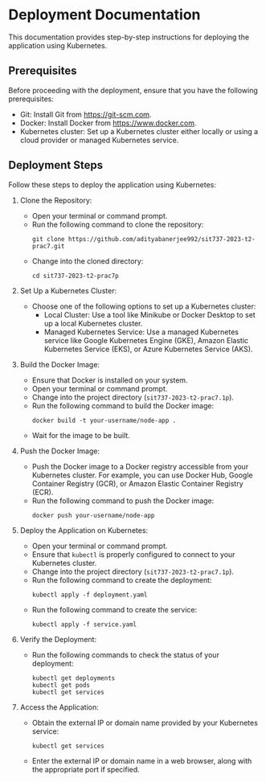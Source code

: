 
# Deployment Documentation

This documentation provides step-by-step instructions for deploying the application using Kubernetes.

## Prerequisites

Before proceeding with the deployment, ensure that you have the following prerequisites:

- Git: Install Git from https://git-scm.com.
- Docker: Install Docker from https://www.docker.com.
- Kubernetes cluster: Set up a Kubernetes cluster either locally or using a cloud provider or managed Kubernetes service.

## Deployment Steps

Follow these steps to deploy the application using Kubernetes:

1. Clone the Repository:

   - Open your terminal or command prompt.
   - Run the following command to clone the repository:
     ```
     git clone https://github.com/adityabanerjee992/sit737-2023-t2-prac7.git
     ```
   - Change into the cloned directory:
     ```
     cd sit737-2023-t2-prac7p
     ```
2. Set Up a Kubernetes Cluster:

   - Choose one of the following options to set up a Kubernetes cluster:
     - Local Cluster: Use a tool like Minikube or Docker Desktop to set up a local Kubernetes cluster.
     - Managed Kubernetes Service: Use a managed Kubernetes service like Google Kubernetes Engine (GKE), Amazon Elastic Kubernetes Service (EKS), or Azure Kubernetes Service (AKS).
3. Build the Docker Image:

   - Ensure that Docker is installed on your system.
   - Open your terminal or command prompt.
   - Change into the project directory (`sit737-2023-t2-prac7.1p`).
   - Run the following command to build the Docker image:
     ```
     docker build -t your-username/node-app .
     ```
   - Wait for the image to be built.
4. Push the Docker Image:

   - Push the Docker image to a Docker registry accessible from your Kubernetes cluster. For example, you can use Docker Hub, Google Container Registry (GCR), or Amazon Elastic Container Registry (ECR).
   - Run the following command to push the Docker image:
     ```
     docker push your-username/node-app
     ```
5. Deploy the Application on Kubernetes:

   - Open your terminal or command prompt.
   - Ensure that `kubectl` is properly configured to connect to your Kubernetes cluster.
   - Change into the project directory (`sit737-2023-t2-prac7.1p`).
   - Run the following command to create the deployment:
     ```
     kubectl apply -f deployment.yaml
     ```
   - Run the following command to create the service:
     ```
     kubectl apply -f service.yaml
     ```
6. Verify the Deployment:

   - Run the following commands to check the status of your deployment:
     ```
     kubectl get deployments
     kubectl get pods
     kubectl get services
     ```
7. Access the Application:

   - Obtain the external IP or domain name provided by your Kubernetes service:
     ```
     kubectl get services
     ```
   - Enter the external IP or domain name in a web browser, along with the appropriate port if specified.
